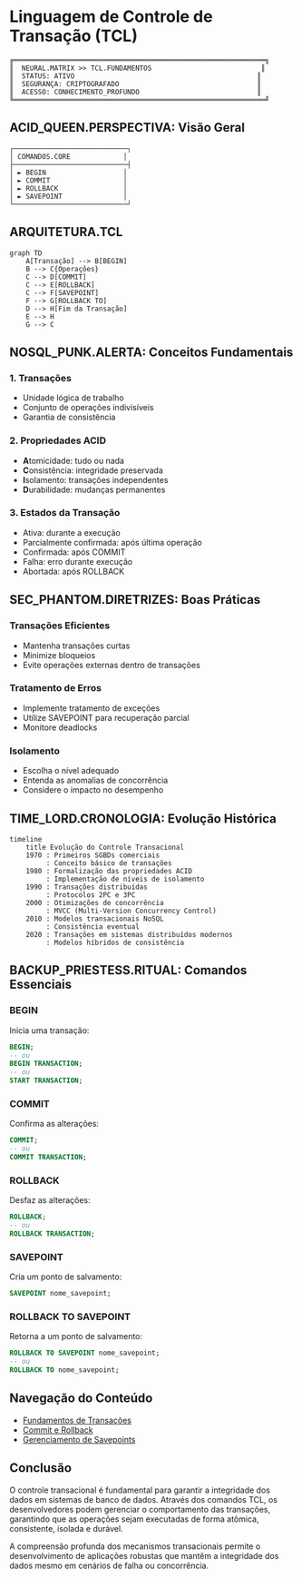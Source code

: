 # Linguagem de Controle de Transação (TCL)

```ascii
╔══════════════════════════════════════════════════════════════╗
║  NEURAL.MATRIX >> TCL.FUNDAMENTOS                           ║
║  STATUS: ATIVO                                             ║
║  SEGURANÇA: CRIPTOGRAFADO                                  ║
║  ACESSO: CONHECIMENTO_PROFUNDO                             ║
╚══════════════════════════════════════════════════════════════╝
```

## ACID_QUEEN.PERSPECTIVA: Visão Geral

```ascii
┌────────────────────────────┐
│ COMANDOS.CORE             │
├────────────────────────────┤
│ ► BEGIN                   │
│ ► COMMIT                  │
│ ► ROLLBACK                │
│ ► SAVEPOINT               │
└────────────────────────────┘
```

## ARQUITETURA.TCL

```mermaid
graph TD
    A[Transação] --> B[BEGIN]
    B --> C{Operações}
    C --> D[COMMIT]
    C --> E[ROLLBACK]
    C --> F[SAVEPOINT]
    F --> G[ROLLBACK TO]
    D --> H[Fim da Transação]
    E --> H
    G --> C
```

## NOSQL_PUNK.ALERTA: Conceitos Fundamentais

### 1. Transações
- Unidade lógica de trabalho
- Conjunto de operações indivisíveis
- Garantia de consistência

### 2. Propriedades ACID
- **A**tomicidade: tudo ou nada
- **C**onsistência: integridade preservada
- **I**solamento: transações independentes
- **D**urabilidade: mudanças permanentes

### 3. Estados da Transação
- Ativa: durante a execução
- Parcialmente confirmada: após última operação
- Confirmada: após COMMIT
- Falha: erro durante execução
- Abortada: após ROLLBACK

## SEC_PHANTOM.DIRETRIZES: Boas Práticas

### Transações Eficientes
- Mantenha transações curtas
- Minimize bloqueios
- Evite operações externas dentro de transações

### Tratamento de Erros
- Implemente tratamento de exceções
- Utilize SAVEPOINT para recuperação parcial
- Monitore deadlocks

### Isolamento
- Escolha o nível adequado
- Entenda as anomalias de concorrência
- Considere o impacto no desempenho

## TIME_LORD.CRONOLOGIA: Evolução Histórica

```mermaid
timeline
    title Evolução do Controle Transacional
    1970 : Primeiros SGBDs comerciais
         : Conceito básico de transações
    1980 : Formalização das propriedades ACID
         : Implementação de níveis de isolamento
    1990 : Transações distribuídas
         : Protocolos 2PC e 3PC
    2000 : Otimizações de concorrência
         : MVCC (Multi-Version Concurrency Control)
    2010 : Modelos transacionais NoSQL
         : Consistência eventual
    2020 : Transações em sistemas distribuídos modernos
         : Modelos híbridos de consistência
```

## BACKUP_PRIESTESS.RITUAL: Comandos Essenciais

### BEGIN
Inicia uma transação:
```sql
BEGIN;
-- ou
BEGIN TRANSACTION;
-- ou
START TRANSACTION;
```

### COMMIT
Confirma as alterações:
```sql
COMMIT;
-- ou
COMMIT TRANSACTION;
```

### ROLLBACK
Desfaz as alterações:
```sql
ROLLBACK;
-- ou
ROLLBACK TRANSACTION;
```

### SAVEPOINT
Cria um ponto de salvamento:
```sql
SAVEPOINT nome_savepoint;
```

### ROLLBACK TO SAVEPOINT
Retorna a um ponto de salvamento:
```sql
ROLLBACK TO SAVEPOINT nome_savepoint;
-- ou
ROLLBACK TO nome_savepoint;
```

## Navegação do Conteúdo

- [Fundamentos de Transações](transaction-basics.md)
- [Commit e Rollback](commit-rollback.md)
- [Gerenciamento de Savepoints](savepoint-management.md)

## Conclusão

O controle transacional é fundamental para garantir a integridade dos dados em sistemas de banco de dados. Através dos comandos TCL, os desenvolvedores podem gerenciar o comportamento das transações, garantindo que as operações sejam executadas de forma atômica, consistente, isolada e durável.

A compreensão profunda dos mecanismos transacionais permite o desenvolvimento de aplicações robustas que mantêm a integridade dos dados mesmo em cenários de falha ou concorrência.